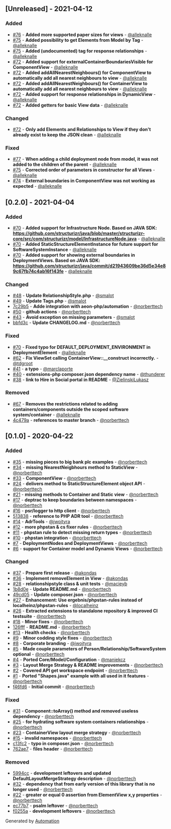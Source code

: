 ## [Unreleased] - 2021-04-12

### Added
- [#76](https://github.com/structurizr-php/structurizr-php/pull/76) - **Added more supported paper sizes for views** - [@alleknalle](https://github.com/alleknalle)
- [#75](https://github.com/structurizr-php/structurizr-php/pull/75) - **Added possibility to get Elements from Model by Tag** - [@alleknalle](https://github.com/alleknalle)
- [#75](https://github.com/structurizr-php/structurizr-php/pull/75) - **Added (undocumented) tag for response relationships** - [@alleknalle](https://github.com/alleknalle)
- [#72](https://github.com/structurizr-php/structurizr-php/pull/72) - **Added support for externalContainerBoundariesVisible for ComponentView** - [@alleknalle](https://github.com/alleknalle)
- [#72](https://github.com/structurizr-php/structurizr-php/pull/72) - **Added addAllNearestNeighbours() for ComponentView to automatically add all nearest neighbours to view** - [@alleknalle](https://github.com/alleknalle)
- [#72](https://github.com/structurizr-php/structurizr-php/pull/72) - **Added addAllNearestNeighbours() for ContainerView to automatically add all nearest neighbours to view** - [@alleknalle](https://github.com/alleknalle)
- [#72](https://github.com/structurizr-php/structurizr-php/pull/72) - **Added support for response relationships in DynamicView** - [@alleknalle](https://github.com/alleknalle)
- [#72](https://github.com/structurizr-php/structurizr-php/pull/72) - **Added getters for basic View data** - [@alleknalle](https://github.com/alleknalle)

### Changed
- [#72](https://github.com/structurizr-php/structurizr-php/pull/72) - **Only add Elements and Relationships to View if they don't already exist to keep the JSON clean** - [@alleknalle](https://github.com/alleknalle)

### Fixed
- [#77](https://github.com/structurizr-php/structurizr-php/pull/77) - **When adding a child deployment node from model, it was not added to the children of the parent** - [@alleknalle](https://github.com/alleknalle)
- [#75](https://github.com/structurizr-php/structurizr-php/pull/75) - **Corrected order of parameters in constructor for all Views** - [@alleknalle](https://github.com/alleknalle)
- [#74](https://github.com/structurizr-php/structurizr-php/pull/74) - **External boundaries in ComponentView was not working as expected** - [@alleknalle](https://github.com/alleknalle)

## [0.2.0] - 2021-04-04

### Added
- [#70](https://github.com/structurizr-php/structurizr-php/pull/70) - **Added support for Infrastructure Node. Based on JAVA SDK: https://github.com/structurizr/java/blob/master/structurizr-core/src/com/structurizr/model/InfrastructureNode.java** - [@alleknalle](https://github.com/alleknalle)
- [#70](https://github.com/structurizr-php/structurizr-php/pull/70) - **Added StaticStructureElementInstance for future support for SoftwareSystemInstance** - [@alleknalle](https://github.com/alleknalle)
- [#70](https://github.com/structurizr-php/structurizr-php/pull/70) - **Added support for showing external boundaries in DeploymentViews. Based on JAVA SDK: https://github.com/structurizr/java/commit/d21943609be36d5e34e89c67fb74c4ab16f143fe** - [@alleknalle](https://github.com/alleknalle)

### Changed
- [#48](https://github.com/structurizr-php/structurizr-php/pull/48) - **Update RelationshipStyle.php** - [@smalot](https://github.com/smalot)
- [#49](https://github.com/structurizr-php/structurizr-php/pull/49) - **Update Tags.php** - [@smalot](https://github.com/smalot)
- [7c29b5](https://github.com/structurizr-php/structurizr-php/commit/7c29b5f31b1f64a01a44118807b3a4a52b881cf8) - **Adde integration with aeon-php/automation** - [@norberttech](https://github.com/norberttech)
- [#50](https://github.com/structurizr-php/structurizr-php/pull/50) - **github actions** - [@norberttech](https://github.com/norberttech)
- [#43](https://github.com/structurizr-php/structurizr-php/pull/43) - **Avoid exception on missing parameters** - [@smalot](https://github.com/smalot)
- [bbfd3c](https://github.com/structurizr-php/structurizr-php/commit/bbfd3c372055ebc9f6f7d5e4cd6efba458bd616c) - **Update CHANGELOG.md** - [@norberttech](https://github.com/norberttech)

### Fixed
- [#70](https://github.com/structurizr-php/structurizr-php/pull/70) - **Fixed typo for DEFAULT_DEPLOYMENT_ENVIRONMENT in DeploymentElement** - [@alleknalle](https://github.com/alleknalle)
- [#62](https://github.com/structurizr-php/structurizr-php/pull/62) - **Fix ViewSet calling ContainerView::__construct incorrectly.** - [@tdgroot](https://github.com/tdgroot)
- [#41](https://github.com/structurizr-php/structurizr-php/pull/41) - **a typo** - [@marclaporte](https://github.com/marclaporte)
- [#40](https://github.com/structurizr-php/structurizr-php/pull/40) - **extensions-php composer.json dependency name** - [@thunderer](https://github.com/thunderer)
- [#38](https://github.com/structurizr-php/structurizr-php/pull/38) - **link to Hire in Social portal in README** - [@ZielinskiLukasz](https://github.com/ZielinskiLukasz)

### Removed
- [#67](https://github.com/structurizr-php/structurizr-php/pull/67) - **Removes the restrictions related to adding containers/components outside the scoped software system/container** - [@alleknalle](https://github.com/alleknalle)
- [4c479a](https://github.com/structurizr-php/structurizr-php/commit/4c479ae8009ca66130bd7fc7aa85ea950737fa73) - **references to master branch** - [@norberttech](https://github.com/norberttech)

## [0.1.0] - 2020-04-22

### Added
- [#35](https://github.com/structurizr-php/structurizr-php/pull/35) - **missing pieces to big bank plc examples** - [@norberttech](https://github.com/norberttech)
- [#34](https://github.com/structurizr-php/structurizr-php/pull/34) - **missing NearestNeigbhours method to StaticView** - [@norberttech](https://github.com/norberttech)
- [#33](https://github.com/structurizr-php/structurizr-php/pull/33) - **ComponentView** - [@norberttech](https://github.com/norberttech)
- [#24](https://github.com/structurizr-php/structurizr-php/pull/24) - **delivers method to StaticStructureElement object API** - [@norberttech](https://github.com/norberttech)
- [#21](https://github.com/structurizr-php/structurizr-php/pull/21) - **missing methods to Container and Static view** - [@norberttech](https://github.com/norberttech)
- [#17](https://github.com/structurizr-php/structurizr-php/pull/17) - **deptrac to keep boundaries between namespaces** - [@norberttech](https://github.com/norberttech)
- [#16](https://github.com/structurizr-php/structurizr-php/pull/16) - **psr/logger to http client** - [@norberttech](https://github.com/norberttech)
- [513838](https://github.com/structurizr-php/structurizr-php/commit/513838689e04ef35fb29c1aa8de071e7b7500168) - **reference to PHP ADR tool** - [@norberttech](https://github.com/norberttech)
- [#14](https://github.com/structurizr-php/structurizr-php/pull/14) - **AdrTools** - [@jwojtyra](https://github.com/jwojtyra)
- [#12](https://github.com/structurizr-php/structurizr-php/pull/12) - **more phpstan & cs fixer rules** - [@norberttech](https://github.com/norberttech)
- [#11](https://github.com/structurizr-php/structurizr-php/pull/11) - **phpstan rule to detect missing return types** - [@norberttech](https://github.com/norberttech)
- [#10](https://github.com/structurizr-php/structurizr-php/pull/10) - **phpstan integration** - [@norberttech](https://github.com/norberttech)
- [#7](https://github.com/structurizr-php/structurizr-php/pull/7) - **DeploymentNodes and DeploymentViews** - [@norberttech](https://github.com/norberttech)
- [#6](https://github.com/structurizr-php/structurizr-php/pull/6) - **support for Container model and Dynamic Views** - [@norberttech](https://github.com/norberttech)

### Changed
- [#37](https://github.com/structurizr-php/structurizr-php/pull/37) - **Prepare first release** - [@akondas](https://github.com/akondas)
- [#36](https://github.com/structurizr-php/structurizr-php/pull/36) - **Implement removeElement in View** - [@akondas](https://github.com/akondas)
- [#28](https://github.com/structurizr-php/structurizr-php/pull/28) - **relationshipstyle class & unit tests** - [@macieyb](https://github.com/macieyb)
- [1b8d0e](https://github.com/structurizr-php/structurizr-php/commit/1b8d0e6daf4b08d4f4df5eaafb2736eb6828b867) - **Update README.md** - [@norberttech](https://github.com/norberttech)
- [49cd05](https://github.com/structurizr-php/structurizr-php/commit/49cd0523822e97743989a1511a9b835dc5957e9f) - **Update composer.json** - [@norberttech](https://github.com/norberttech)
- [#27](https://github.com/structurizr-php/structurizr-php/pull/27) - **Enhancement: Use ergebnis/phpstan-rules instead of localheinz/phpstan-rules** - [@localheinz](https://github.com/localheinz)
- [#26](https://github.com/structurizr-php/structurizr-php/pull/26) - **Extracted extensions to standalone repository & improved CI testsuite** - [@norberttech](https://github.com/norberttech)
- [#18](https://github.com/structurizr-php/structurizr-php/pull/18) - **Minor fixes** - [@norberttech](https://github.com/norberttech)
- [126fff](https://github.com/structurizr-php/structurizr-php/commit/126fffbeadd66996bcefe01e88d5db67753abe43) - **README.md** - [@norberttech](https://github.com/norberttech)
- [#13](https://github.com/structurizr-php/structurizr-php/pull/13) - **Health checks** - [@norberttech](https://github.com/norberttech)
- [#9](https://github.com/structurizr-php/structurizr-php/pull/9) - **Minor codding style fixes** - [@norberttech](https://github.com/norberttech)
- [#8](https://github.com/structurizr-php/structurizr-php/pull/8) - **Corporate branding** - [@jwojtyra](https://github.com/jwojtyra)
- [#5](https://github.com/structurizr-php/structurizr-php/pull/5) - **Made couple parameters of Person/Relationship/SoftwareSystem optional** - [@norberttech](https://github.com/norberttech)
- [#4](https://github.com/structurizr-php/structurizr-php/pull/4) - **Ported Core/Model/Configuration** - [@maniekcz](https://github.com/maniekcz)
- [#3](https://github.com/structurizr-php/structurizr-php/pull/3) - **Layout Merge Strategy & README improvements** - [@norberttech](https://github.com/norberttech)
- [#2](https://github.com/structurizr-php/structurizr-php/pull/2) - **Covered API get workspace endpoint** - [@norberttech](https://github.com/norberttech)
- [#1](https://github.com/structurizr-php/structurizr-php/pull/1) - **Ported "Shapes.java" example with all used in it features** - [@norberttech](https://github.com/norberttech)
- [f46fd6](https://github.com/structurizr-php/structurizr-php/commit/f46fd63aba469241fb752ddaa4da7948596f08b5) - **Initial commit** - [@norberttech](https://github.com/norberttech)

### Fixed
- [#31](https://github.com/structurizr-php/structurizr-php/pull/31) - **Component::toArray() method and removed useless dependency** - [@norberttech](https://github.com/norberttech)
- [#25](https://github.com/structurizr-php/structurizr-php/pull/25) - **for hydrating software system containers relationships** - [@norberttech](https://github.com/norberttech)
- [#23](https://github.com/structurizr-php/structurizr-php/pull/23) - **ContainerView layout merge strategy** - [@norberttech](https://github.com/norberttech)
- [#15](https://github.com/structurizr-php/structurizr-php/pull/15) - **invalid namespaces** - [@norberttech](https://github.com/norberttech)
- [c13fc2](https://github.com/structurizr-php/structurizr-php/commit/c13fc2ad585340cec65f794bcf4c552b549718b1) - **typo in composer.json** - [@norberttech](https://github.com/norberttech)
- [762ae7](https://github.com/structurizr-php/structurizr-php/commit/762ae7f11cabd0cdef9e8d8083cc812627cbde40) - **files header** - [@norberttech](https://github.com/norberttech)

### Removed
- [5994cc](https://github.com/structurizr-php/structurizr-php/commit/5994cca594fe3d8679e15891f0544dfeac37f0fe) - **development leftovers and updated DefaultLayoutMergeStrategy description** - [@norberttech](https://github.com/norberttech)
- [#32](https://github.com/structurizr-php/structurizr-php/pull/32) - **dependency that from early version of this library that is no longer used** - [@norberttech](https://github.com/norberttech)
- [#22](https://github.com/structurizr-php/structurizr-php/pull/22) - **greater or equal 0 assertion from ElementView x,y properties** - [@norberttech](https://github.com/norberttech)
- [ec77b7](https://github.com/structurizr-php/structurizr-php/commit/ec77b7c0a57b614f349c43eb4788bd92eb826b53) - **psalm leftover** - [@norberttech](https://github.com/norberttech)
- [f0255a](https://github.com/structurizr-php/structurizr-php/commit/f0255ac35cefba32b0e722df38798a78a3f19093) - **development leftovers** - [@norberttech](https://github.com/norberttech)

Generated by [Automation](https://github.com/aeon-php/automation)